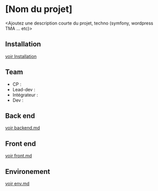 # [Nom du projet]
<Ajoutez une description courte du projet, techno (symfony, wordpress TMA ... etc)>

## Installation
[voir Installation](doc/env.md#Installation)
## Team
* CP :
* Lead-dev :
* Intégrateur :
* Dev :

## Back end
[voir backend.md](doc/back.md)

## Front end
[voir front.md](doc/back.md)

## Environement
[voir env.md](doc/env.md)
